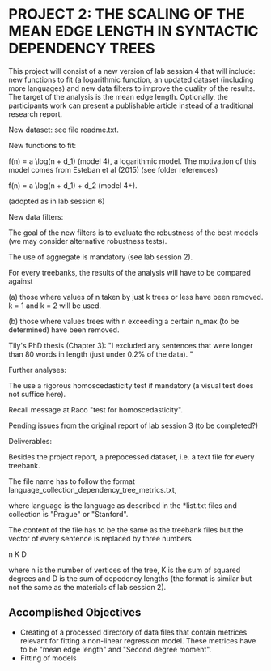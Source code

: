 # PROJECT 2: THE SCALING OF THE MEAN EDGE LENGTH IN SYNTACTIC DEPENDENCY TREES


This project will consist of a new version of lab session 4 that will 
include: new functions to fit 
(a logarithmic function, an updated
dataset (including more languages) and new data filters to improve the
quality of the results.
 The target of the analysis is the mean edge
length.  Optionally, the participants work can present a publishable
article instead of a
 traditional research report.

New dataset: see file readme.txt. 

New functions to fit:  

   f(n) = a \log(n + d_1) (model 4), a logarithmic model.
 The motivation of this model comes from Esteban et al (2015) (see folder references)
    
   f(n) = a \log(n + d_1) + d_2 (model 4+).

  
 (adopted as in lab session 6) 
   
New data filters: 

   
The goal of the new filters is to evaluate the robustness of the best models (we may consider alternative robustness tests). 

  
 The use of aggregate is mandatory (see lab session 2). 

   For every treebanks, the results of the analysis will have to be compared against 
   
(a) those where values of n taken by just k trees or less have been removed. k = 1 and k = 2 will be used. 
  
 (b) those where values trees with n exceeding a certain n_max (to be determined) have been removed.
   
Tily's PhD thesis (Chapter 3): "I excluded any sentences that were longer than 80 words in length (just under 0.2% of the data).
"
 
Further analyses: 

   The use a rigorous homoscedasticity test if mandatory (a visual test does not suffice here).
  
 Recall message at Raco "test for homoscedasticity". 

  
 Pending issues from the original report of lab session 3 (to be completed?)
 

Deliverables: 

   Besides the project report, a prepocessed dataset, i.e. a text file for every treebank. 
 
  The file name has to follow the format language_collection_dependency_tree_metrics.txt,
  
 where language is the language as described in the *list.txt files and collection is "Prague" or "Stanford". 
   
The content of the file has to be the same as the treebank files
 but the vector of every sentence is  replaced by three numbers 

   n K D
  
   where n is the number of vertices of the tree, 
K is the sum of squared degrees and D is the sum of depedency lengths (the format is similar but not the same as the materials of lab session 2). 


## Accomplished Objectives
* Creating of a processed directory of data files that contain metrices relevant for fitting a non-linear regression model. These metrices have to be "mean edge length" and "Second degree moment". 
* Fitting of models 

